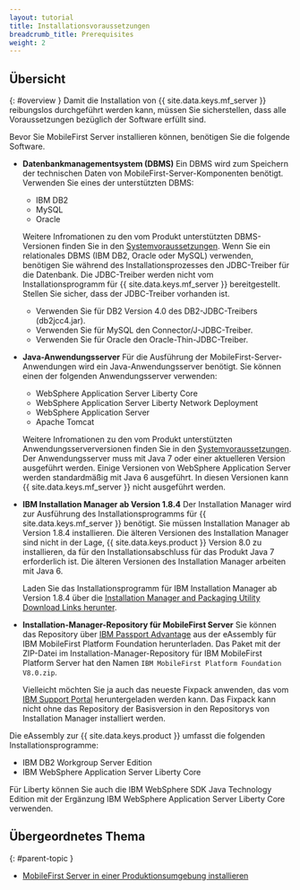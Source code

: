 ```yaml
---
layout: tutorial
title: Installationsvoraussetzungen
breadcrumb_title: Prerequisites
weight: 2
---
```

<!-- NLS_CHARSET=UTF-8 -->
## Übersicht
{: #overview }
Damit die Installation von {{ site.data.keys.mf_server }}
reibungslos durchgeführt werden kann, müssen Sie sicherstellen, dass alle Voraussetzungen bezüglich der
Software erfüllt sind.

Bevor Sie MobileFirst Server installieren können, benötigen Sie die folgende Software. 

* **Datenbankmanagementsystem (DBMS)**
  Ein DBMS wird zum Speichern der technischen Daten von MobileFirst-Server-Komponenten benötigt. Verwenden Sie eines der unterstützten DBMS:

  * IBM DB2
  * MySQL
  * Oracle

  Weitere Infromationen zu den vom Produkt unterstützten DBMS-Versionen finden Sie in den
[Systemvoraussetzungen](https://www.ibm.com/support/knowledgecenter/SSHS8R_8.0.0/com.ibm.worklight.getstart.doc/start/r_supported_operating_systems_an.html). Wenn Sie ein relationales
DBMS (IBM DB2, Oracle oder MySQL) verwenden, benötigen
Sie während des Installationsprozesses den JDBC-Treiber für die Datenbank. Die JDBC-Treiber werden nicht vom Installationsprogramm für {{ site.data.keys.mf_server }} bereitgestellt. Stellen Sie sicher, dass der JDBC-Treiber vorhanden ist.

  * Verwenden Sie für DB2 Version 4.0 des DB2-JDBC-Treibers (db2jcc4.jar).
  * Verwenden Sie für MySQL den Connector/J-JDBC-Treiber.
  * Verwenden Sie für Oracle den Oracle-Thin-JDBC-Treiber.

* **Java-Anwendungsserver**
  Für die Ausführung der MobileFirst-Server-Anwendungen wird ein Java-Anwendungsserver benötigt. Sie können einen der folgenden Anwendungsserver verwenden:

  * WebSphere Application Server Liberty Core
  * WebSphere Application Server Liberty Network Deployment
  * WebSphere Application Server
  * Apache Tomcat

  Weitere Infromationen zu den vom Produkt unterstützten Anwendungsserverversionen finden Sie in den
[Systemvoraussetzungen](https://www.ibm.com/support/knowledgecenter/SSHS8R_8.0.0/com.ibm.worklight.getstart.doc/start/r_supported_operating_systems_an.html). Der Anwendungsserver muss mit
Java 7
oder einer aktuelleren Version ausgeführt werden. Einige Versionen von WebSphere Application Server werden standardmäßig mit Java 6 ausgeführt. In diesen Versionen kann {{ site.data.keys.mf_server }} nicht ausgeführt werden.

* **IBM Installation Manager ab Version 1.8.4**
  Der Installation Manager wird zur Ausführung des Installationsprogramms für {{ site.data.keys.mf_server }} benötigt. Sie müssen Installation Manager ab Version 1.8.4 installieren. Die älteren Versionen des Installation Manager sind nicht in der Lage, {{ site.data.keys.product }} Version 8.0 zu installieren, da für den Installationsabschluss für das Produkt Java 7 erforderlich ist. Die älteren Versionen des Installation Manager arbeiten mit Java 6.

  Laden Sie das Installationsprogramm für
IBM Installation
Manager ab Version 1.8.4
über die [Installation Manager and Packaging Utility Download
Links herunter](http://www-01.ibm.com/support/docview.wss?uid=swg27025142). 

* **Installation-Manager-Repository für MobileFirst Server**
  Sie können das Repository über [IBM Passport Advantage](https://www-01.ibm.com/software/passportadvantage/pao_customers.htm) aus der eAssembly für IBM MobileFirst Platform Foundation herunterladen. Das Paket mit der ZIP-Datei im Installation-Manager-Repository für IBM MobileFirst Platform Server hat den Namen `IBM MobileFirst Platform Foundation V8.0.zip`.

  Vielleicht möchten Sie ja auch das neueste Fixpack anwenden, das vom
[IBM Support Portal](https://www.ibm.com/support/home/product/N651135V62596I83/IBM_MobileFirst_Platform_Foundation) heruntergeladen werden kann. Das Fixpack kann nicht ohne das Repository der Basisversion in den Repositorys von Installation Manager installiert werden.

Die eAssembly zur {{ site.data.keys.product }} umfasst die folgenden Installationsprogramme:
* IBM DB2 Workgroup Server Edition
* IBM WebSphere Application Server Liberty Core

Für Liberty können Sie auch
die IBM WebSphere SDK Java Technology Edition
mit der Ergänzung IBM WebSphere Application
Server Liberty Core verwenden.

## Übergeordnetes Thema
{: #parent-topic }

* [MobileFirst Server in einer Produktionsumgebung installieren](../)
